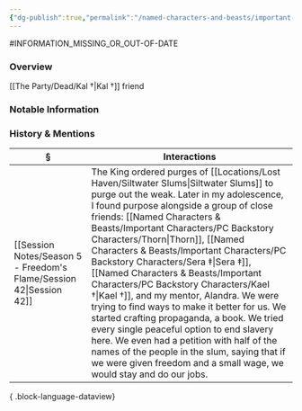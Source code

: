 ```yaml
---
{"dg-publish":true,"permalink":"/named-characters-and-beasts/important-characters/pc-backstory-characters/kael/","tags":["NPC"],"updated":"2025-08-30T10:53:26.500+01:00"}
---
```


#INFORMATION_MISSING_OR_OUT-OF-DATE 
### Overview
[[The Party/Dead/Kal †\|Kal †]] friend

### Notable Information


### History & Mentions
| §                                                                      | Interactions                                                                                                                                                                                                                                                                                                                                                                                                                                                                                                                          |
| ---------------------------------------------------------------------- | ------------------------------------------------------------------------------------------------------------------------------------------------------------------------------------------------------------------------------------------------------------------------------------------------------------------------------------------------------------------------------------------------------------------------------------------------------------------------------------------------------------------------------------- |
| [[Session Notes/Season 5 - Freedom's Flame/Session 42\|Session 42]] | The King ordered purges of [[Locations/Lost Haven/Siltwater Slums\|Siltwater Slums]] to purge out the weak. Later in my adolescence, I found purpose alongside a group of close friends: [[Named Characters & Beasts/Important Characters/PC Backstory Characters/Thorn\|Thorn]], [[Named Characters & Beasts/Important Characters/PC Backstory Characters/Sera ‡\|Sera ‡]], [[Named Characters & Beasts/Important Characters/PC Backstory Characters/Kael †\|Kael †]], and my mentor, Alandra. We were trying to find ways to make it better for us. We started crafting propaganda, a book. We tried every single peaceful option to end slavery here. We even had a petition with half of the names of the people in the slum, saying that if we were given freedom and a small wage, we would stay and do our jobs. |

{ .block-language-dataview}
